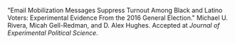 
"Email Mobilization Messages Suppress Turnout Among Black and Latino
       Voters: Experimental Evidence From the 2016 General 
       Election." Michael U. Rivera, Micah Gell-Redman, and D. Alex 
       Hughes. Accepted at <em>Journal of Experimental Political Science</em>.

